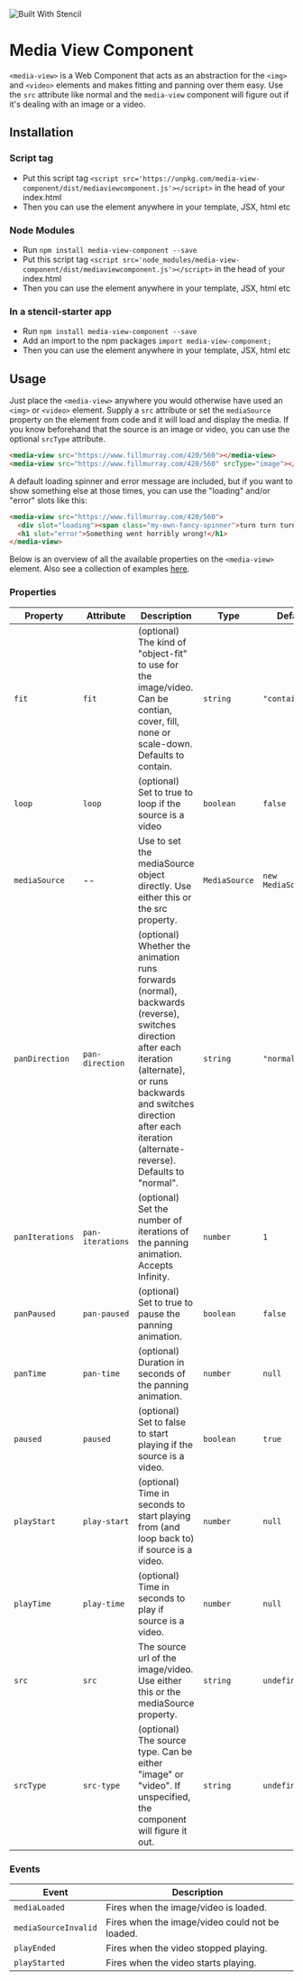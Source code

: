 ![Built With Stencil](https://img.shields.io/badge/-Built%20With%20Stencil-16161d.svg?logo=data%3Aimage%2Fsvg%2Bxml%3Bbase64%2CPD94bWwgdmVyc2lvbj0iMS4wIiBlbmNvZGluZz0idXRmLTgiPz4KPCEtLSBHZW5lcmF0b3I6IEFkb2JlIElsbHVzdHJhdG9yIDE5LjIuMSwgU1ZHIEV4cG9ydCBQbHVnLUluIC4gU1ZHIFZlcnNpb246IDYuMDAgQnVpbGQgMCkgIC0tPgo8c3ZnIHZlcnNpb249IjEuMSIgaWQ9IkxheWVyXzEiIHhtbG5zPSJodHRwOi8vd3d3LnczLm9yZy8yMDAwL3N2ZyIgeG1sbnM6eGxpbms9Imh0dHA6Ly93d3cudzMub3JnLzE5OTkveGxpbmsiIHg9IjBweCIgeT0iMHB4IgoJIHZpZXdCb3g9IjAgMCA1MTIgNTEyIiBzdHlsZT0iZW5hYmxlLWJhY2tncm91bmQ6bmV3IDAgMCA1MTIgNTEyOyIgeG1sOnNwYWNlPSJwcmVzZXJ2ZSI%2BCjxzdHlsZSB0eXBlPSJ0ZXh0L2NzcyI%2BCgkuc3Qwe2ZpbGw6I0ZGRkZGRjt9Cjwvc3R5bGU%2BCjxwYXRoIGNsYXNzPSJzdDAiIGQ9Ik00MjQuNywzNzMuOWMwLDM3LjYtNTUuMSw2OC42LTkyLjcsNjguNkgxODAuNGMtMzcuOSwwLTkyLjctMzAuNy05Mi43LTY4LjZ2LTMuNmgzMzYuOVYzNzMuOXoiLz4KPHBhdGggY2xhc3M9InN0MCIgZD0iTTQyNC43LDI5Mi4xSDE4MC40Yy0zNy42LDAtOTIuNy0zMS05Mi43LTY4LjZ2LTMuNkgzMzJjMzcuNiwwLDkyLjcsMzEsOTIuNyw2OC42VjI5Mi4xeiIvPgo8cGF0aCBjbGFzcz0ic3QwIiBkPSJNNDI0LjcsMTQxLjdIODcuN3YtMy42YzAtMzcuNiw1NC44LTY4LjYsOTIuNy02OC42SDMzMmMzNy45LDAsOTIuNywzMC43LDkyLjcsNjguNlYxNDEuN3oiLz4KPC9zdmc%2BCg%3D%3D&colorA=16161d&style=flat-square)

# Media View Component

`<media-view>` is a Web Component that acts as an abstraction for the `<img>` and `<video>` elements and makes fitting and panning over them easy. Use the `src` attribute like normal and the `media-view` component will figure out if it's dealing with an image or a video.


## Installation

### Script tag
- Put this script tag `<script src='https://unpkg.com/media-view-component/dist/mediaviewcomponent.js'></script>` in the head of your index.html
- Then you can use the element anywhere in your template, JSX, html etc

### Node Modules
- Run `npm install media-view-component --save`
- Put this script tag `<script src='node_modules/media-view-component/dist/mediaviewcomponent.js'></script>` in the head of your index.html
- Then you can use the element anywhere in your template, JSX, html etc

### In a stencil-starter app
- Run `npm install media-view-component --save`
- Add an import to the npm packages `import media-view-component;`
- Then you can use the element anywhere in your template, JSX, html etc


## Usage

Just place the `<media-view>` anywhere you would otherwise have used an `<img>` or `<video>` element. Supply a `src` attribute or set the `mediaSource` property on the element from code and it will load and display the media. If you know beforehand that the source is an image or video, you can use the optional `srcType` attribute.
```html
<media-view src="https://www.fillmurray.com/420/560"></media-view>
<media-view src="https://www.fillmurray.com/420/560" srcType="image"></media-view>
```

A default loading spinner and error message are included, but if you want to show something else at those times, you can use the "loading" and/or "error" slots like this:
```html
<media-view src="https://www.fillmurray.com/420/560">
  <div slot="loading"><span class="my-own-fancy-spinner">turn turn turn</span></div>
  <h1 slot="error">Something went horribly wrong!</h1>
</media-view>
```

Below is an overview of all the available properties on the `<media-view>` element. Also see a collection of examples [here](https://codepen.io/EPLKleijntjens/pen/eYOXMyK).


### Properties

| Property        | Attribute        | Description                                                                                                                                                                                                                                 | Type          | Default             |
| --------------- | ---------------- | ------------------------------------------------------------------------------------------------------------------------------------------------------------------------------------------------------------------------------------------- | ------------- | ------------------- |
| `fit`           | `fit`            | (optional) The kind of "object-fit" to use for the image/video. Can be contian, cover, fill, none or scale-down. Defaults to contain.                                                                                                       | `string`      | `"contain"`         |
| `loop`          | `loop`           | (optional) Set to true to loop if the source is a video                                                                                                                                                                                     | `boolean`     | `false`             |
| `mediaSource`   | --               | Use to set the mediaSource object directly. Use either this or the src property.                                                                                                                                                            | `MediaSource` | `new MediaSource()` |
| `panDirection`  | `pan-direction`  | (optional) Whether the animation runs forwards (normal), backwards (reverse), switches direction after each iteration (alternate), or runs backwards and switches direction after each iteration (alternate-reverse). Defaults to "normal". | `string`      | `"normal"`          |
| `panIterations` | `pan-iterations` | (optional) Set the number of iterations of the panning animation. Accepts Infinity.                                                                                                                                                         | `number`      | `1`                 |
| `panPaused`     | `pan-paused`     | (optional) Set to true to pause the panning animation.                                                                                                                                                                                      | `boolean`     | `false`             |
| `panTime`       | `pan-time`       | (optional) Duration in seconds of the panning animation.                                                                                                                                                                                    | `number`      | `null`              |
| `paused`        | `paused`         | (optional) Set to false to start playing if the source is a video.                                                                                                                                                                          | `boolean`     | `true`              |
| `playStart`     | `play-start`     | (optional) Time in seconds to start playing from (and loop back to) if source is a video.                                                                                                                                                   | `number`      | `null`              |
| `playTime`      | `play-time`      | (optional) Time in seconds to play if source is a video.                                                                                                                                                                                    | `number`      | `null`              |
| `src`           | `src`            | The source url of the image/video. Use either this or the mediaSource property.                                                                                                                                                             | `string`      | `undefined`         |
| `srcType`       | `src-type`       | (optional) The source type. Can be either "image" or "video". If unspecified, the component will figure it out.                                                                                                                             | `string`      | `undefined`         |


### Events

| Event                | Description                                     |
| -------------------- | ----------------------------------------------- |
| `mediaLoaded`        | Fires when the image/video is loaded.           |
| `mediaSourceInvalid` | Fires when the image/video could not be loaded. |
| `playEnded`          | Fires when the video stopped playing.           |
| `playStarted`        | Fires when the video starts playing.            |
